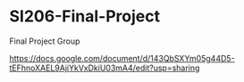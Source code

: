 # SI206-Final-Project
Final Project Group

https://docs.google.com/document/d/143QbSXYm05g44D5-tEFhnoXAEL9AjiYkVxDkiU03mA4/edit?usp=sharing 
